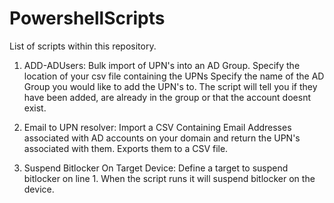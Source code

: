 # PowershellScripts

List of scripts within this repository.

1. ADD-ADUsers: Bulk import of UPN's into an AD Group. 
  Specify the location of your csv file containing the UPNs
  Specify the name of the AD Group you would like to add the UPN's to.
  The script will tell you if they have been added, are already in the group or that the account doesnt exist.

2. Email to UPN resolver: Import a CSV Containing Email Addresses associated with AD accounts on your domain and return the UPN's associated with them.
   Exports them to a CSV file.

3. Suspend Bitlocker On Target Device: Define a target to suspend bitlocker on line 1. When the script runs it will suspend bitlocker on the device. 
